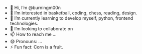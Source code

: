 - 👋 Hi, I’m @burningm00n
- 👀 I’m interested in basketball, coding, chess, reading, design.
- 🌱 I’m currently learning to develop myself, python, frontend technologies.
- 💞️ I’m looking to collaborate on 
- 📫 How to reach me ...
- 😄 Pronouns: ...
- ⚡ Fun fact: Corn is a fruit.

<!---
burningm00n/burningm00n is a ✨ special ✨ repository because its `README.md` (this file) appears on your GitHub profile.
You can click the Preview link to take a look at your changes.
--->
